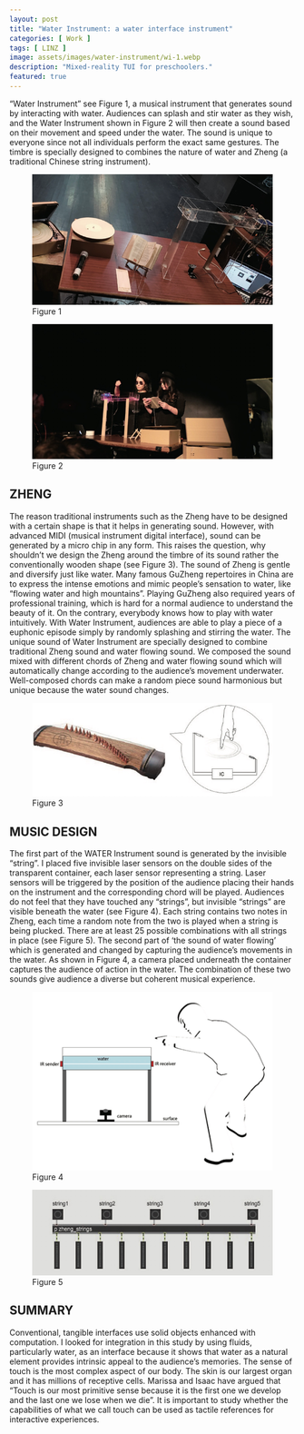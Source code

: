 ```yaml
---
layout: post
title: "Water Instrument: a water interface instrument"
categories: [ Work ]
tags: [ LINZ ]
image: assets/images/water-instrument/wi-1.webp
description: "Mixed-reality TUI for preschoolers."
featured: true
---
```


“Water Instrument” see Figure 1, a musical instrument that generates sound by interacting with water. Audiences can splash and stir water as they wish, and the Water Instrument shown in Figure 2 will then create a sound based on their movement and speed under the water. The sound is unique to everyone since not all individuals perform the exact same gestures. The timbre is specially designed to combines the nature of water and Zheng (a traditional Chinese string instrument).

<div class="container">
    <div class="row">
        <div class="col-sm">
            <figure>
                <img src="../assets/images/water-instrument/wi-1.webp" title="Figure 1" alt="Figure 1">
                <figcaption>Figure 1</figcaption>
            </figure>
        </div>
        <div class="col-sm">
            <figure>
                <img src="../assets/images/water-instrument/wi-2.webp" title="Figure 2" alt="Figure 2">
                <figcaption>Figure 2</figcaption>
            </figure>
        </div>
    </div>
</div>

## ZHENG 

The reason traditional instruments such as the Zheng have to be designed with a certain shape is that it helps in generating sound. However, with advanced MIDI (musical instrument digital interface), sound can be generated by a micro chip in any form. This raises the question, why shouldn’t we design the Zheng around the timbre of its sound rather the conventionally wooden shape (see Figure 3). The sound of Zheng is gentle and diversify just like water. Many famous GuZheng repertoires in China are to express the intense emotions and mimic people’s sensation to water, like “flowing water and high mountains”. Playing GuZheng also required years of professional training, which is hard for a normal audience to understand the beauty of it. On the contrary, everybody knows how to play with water intuitively. With Water Instrument, audiences are able to play a piece of a euphonic episode simply by randomly splashing and stirring the water. The unique sound of Water Instrument are specially designed to combine traditional Zheng sound and water flowing sound. We composed the sound mixed with different chords of Zheng and water flowing sound which will automatically change according to the audience’s movement underwater. Well-composed chords can make a random piece sound harmonious but unique because the water sound changes.

<figure>
    <img src="../assets/images/water-instrument/wi-3.webp" title="Figure 3" alt="Figure 3">
    <figcaption>Figure 3</figcaption>
</figure>

## MUSIC DESIGN

The first part of the WATER Instrument sound is generated by the invisible “string”. I placed five invisible laser sensors on the double sides of the transparent container, each laser sensor representing a string. Laser sensors will be triggered by the position of the audience placing their hands on the instrument and the corresponding chord will be played. Audiences do not feel that they have touched any “strings”, but invisible “strings” are visible beneath the water (see Figure 4). Each string contains two notes in Zheng, each time a random note from the two is played when a string is being plucked. There are at least 25 possible combinations with all strings in place (see Figure 5). The second part of ‘the sound of water flowing’ which is generated and changed by capturing the audience’s movements in the water. As shown in Figure 4, a camera placed underneath the container captures the audience of action in the water. The combination of these two sounds give audience a diverse but coherent musical experience.

<div class="container">
    <div class="row">
        <div class="col-sm">
            <figure>
                <img src="../assets/images/water-instrument/wi-4.webp" title="Figure 4" alt="Figure 4">
                <figcaption>Figure 4</figcaption>
            </figure>
        </div>
        <div class="col-sm">
            <figure>
                <img src="../assets/images/water-instrument/wi-5.webp" title="Figure 5" alt="Figure 5">
                <figcaption>Figure 5</figcaption>
            </figure>
        </div>
    </div>
</div>

## SUMMARY

Conventional, tangible interfaces use solid objects enhanced with computation. I looked for integration in this study by using fluids, particularly water, as an interface because it shows that water as a natural element provides intrinsic appeal to the audience’s memories. The sense of touch is the most complex aspect of our body. The skin is our largest organ and it has millions of receptive cells. Marissa and Isaac have argued that “Touch is our most primitive sense because it is the first one we develop and the last one we lose when we die”. It is important to study whether the capabilities of what we call touch can be used as tactile references for interactive experiences.